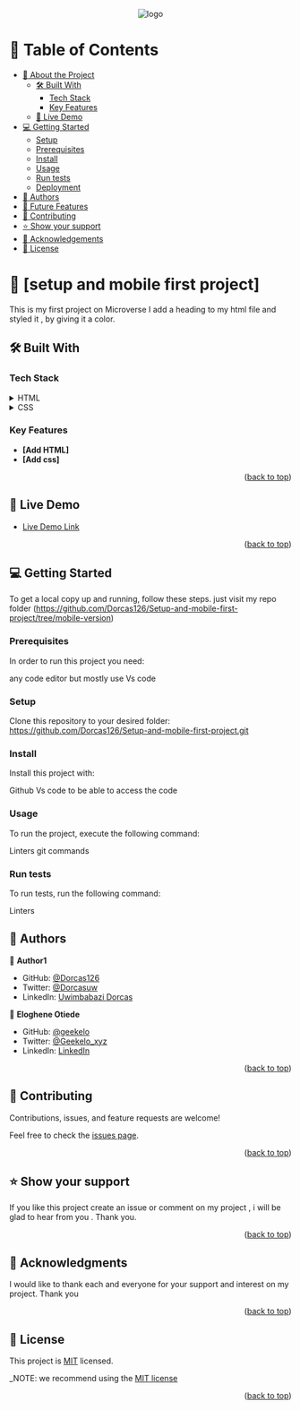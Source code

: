 <a name="readme-top"></a>

<div align="center">
  <!-- You are encouraged to replace this logo with your own! Otherwise you can also remove it. -->
  <img src="https://dl.dropboxusercontent.com/s/36qn9s23n9mgsth/dorcaslogo.png" alt="logo" width=""  height="auto" />
  <br/>

  <h3><b></b></h3>

</div>

<!-- TABLE OF CONTENTS -->

# 📗 Table of Contents

- [📖 About the Project](#about-project)
  - [🛠 Built With](#built-with)
    - [Tech Stack](#tech-stack)
    - [Key Features](#key-features)
  - [🚀 Live Demo](#live-demo)
- [💻 Getting Started](#getting-started)
  - [Setup](#setup)
  - [Prerequisites](#prerequisites)
  - [Install](#install)
  - [Usage](#usage)
  - [Run tests](#run-tests)
  - [Deployment](#deployment)
- [👥 Authors](#authors)
- [🔭 Future Features](#future-features)
- [🤝 Contributing](#contributing)
- [⭐️ Show your support](#support)
- [🙏 Acknowledgements](#acknowledgements)
- [📝 License](#license)

<!-- PROJECT DESCRIPTION -->

# 📖 [setup and mobile first project] 

This is my first project on Microverse 
I add a heading to my html file 
and styled it , by giving it a color.

## 🛠 Built With <a name="built-with"></a>

### Tech Stack <a name="tech-stack"></a>

<details>
  <summary>HTML</summary>
  <ul>
    <li><a href="https://reactjs.org/">React.js</a></li>
  </ul>
</details>

<details>
  <summary>CSS</summary>
  <ul>
    <li><a href="https://expressjs.com/">Express.js</a></li>
  </ul>
</details>

<!-- Features -->

### Key Features 

- **[Add HTML]**
- **[Add css]**

<p align="right">(<a href="#readme-top">back to top</a>)</p>

<!-- LIVE DEMO -->

## 🚀 Live Demo 

- [Live Demo Link](https://dorcas126.github.io/Setup-and-mobile-first-project/)

<p align="right">(<a href="#readme-top">back to top</a>)</p>

<!-- GETTING STARTED -->

## 💻 Getting Started 

To get a local copy up and running, follow these steps.
just visit my repo folder (https://github.com/Dorcas126/Setup-and-mobile-first-project/tree/mobile-version)

### Prerequisites

In order to run this project you need:

any code editor 
but mostly use Vs code

### Setup 

Clone this repository to your desired folder:
https://github.com/Dorcas126/Setup-and-mobile-first-project.git

### Install

Install this project with:

Github
Vs code 
to be able to access the code

### Usage

To run the project, execute the following command:

Linters
git commands

### Run tests

To run tests, run the following command:

Linters

<!-- AUTHORS -->

## 👥 Authors 

👤 **Author1**

- GitHub: [@Dorcas126](https://github.com/Dorcas126)
- Twitter: [@Dorcasuw](https://twitter.com/Dorcasuwi)
- LinkedIn: [Uwimbabazi Dorcas](https://www.linkedin.com/in/uwimbabazi-dorcas-956a5a226/)

👤 **Eloghene Otiede**

- GitHub: [@geekelo](https://github.com/geekelo)
- Twitter: [@Geekelo_xyz](https://twitter.com/Geekelo_xyz)
- LinkedIn: [LinkedIn](https://linkedin.com/in/eloghene-otiede)

<p align="right">(<a href="#readme-top">back to top</a>)</p>


<!-- CONTRIBUTING -->

## 🤝 Contributing 

Contributions, issues, and feature requests are welcome!

Feel free to check the [issues page](../../issues/).

<p align="right">(<a href="#readme-top">back to top</a>)</p>

<!-- SUPPORT -->

## ⭐️ Show your support

If you like this project create an issue or comment on 
my project , i will be glad to hear from you .
Thank you.

<p align="right">(<a href="#readme-top">back to top</a>)</p>

<!-- ACKNOWLEDGEMENTS -->

## 🙏 Acknowledgments 

I would like to thank each and everyone for your support and interest on my project.
Thank you

<p align="right">(<a href="#readme-top">back to top</a>)</p>

<!-- LICENSE -->

## 📝 License <a name="license"></a>

This project is [MIT](./LICENSE) licensed.

_NOTE: we recommend using the [MIT license](https://github.com/Dorcas126/Setup-and-mobile-first-project/blob/contact-form/LICENSE) 
<p align="right">(<a href="#readme-top">back to top</a>)</p>
